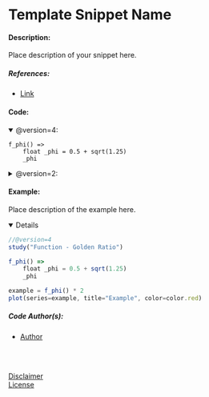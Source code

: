 # Template Snippet Name

#### Description:

Place description of your snippet here.

##### References:
  * [Link](http:\\alinktonowhere.come "description_of_link")

#### Code:

<details open>
  <!-- leave a blank line after summary -->
  <summary>@version=4:</summary>

```
f_phi() =>
    float _phi = 0.5 + sqrt(1.25)
    _phi
```
</details>

<details close>
  <!-- leave a blank line after summary -->
  <summary>@version=2:</summary>

<!--  -->
<!-- code goes between the backticks: -->
```javascript
f_phi() =>
    _phi = 0.5 + sqrt(1.25)
    _phi
```
</details>

#### Example:

Place description of the example here.<br/>

<details open>
  <!-- leave a blank line after summary -->
  <!--<summary>Code:</summary> -->

<!--  -->
<!-- code goes between the backticks: -->
```javascript
//@version=4
study("Function - Golden Ratio")

f_phi() =>
    float _phi = 0.5 + sqrt(1.25)
    _phi

example = f_phi() * 2
plot(series=example, title="Example", color=color.red)

```
</details>

##### Code Author(s):
  * [Author](http:\\linkifavaiable "@nickname")

<br/>
<br/>

[Disclaimer](/./DISCLAIMER.md "Disclaimer")<br/>
[License](/./LICENSE "License")
